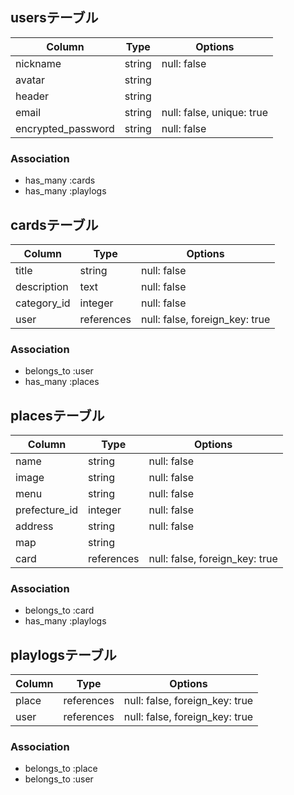 ## usersテーブル

| Column             | Type       | Options                   |
| ------------------ | ---------- | ------------------------- |
| nickname           | string     | null: false               |
| avatar             | string     |                           |
| header             | string     |                           |
| email              | string     | null: false, unique: true |
| encrypted_password | string     | null: false               |


### Association

- has_many :cards
- has_many :playlogs


## cardsテーブル

| Column      | Type       | Options                        |
| ----------- | ---------- | ------------------------------ |
| title       | string     | null: false                    |
| description | text       | null: false                    |
| category_id | integer    | null: false                    |
| user        | references | null: false, foreign_key: true |


### Association

- belongs_to :user
- has_many :places


## placesテーブル

| Column        | Type       | Options                        |
| ------------- | ---------- | ------------------------------ |
| name          | string     | null: false                    |
| image         | string     | null: false                    |
| menu          | string     | null: false                    |
| prefecture_id | integer    | null: false                    |
| address       | string     | null: false                    |
| map           | string     |                                |
| card          | references | null: false, foreign_key: true |


### Association

- belongs_to :card
- has_many :playlogs


## playlogsテーブル

| Column        | Type       | Options                        |
| ------------- | ---------- | ------------------------------ |
| place         | references | null: false, foreign_key: true |
| user          | references | null: false, foreign_key: true |


### Association

- belongs_to :place
- belongs_to :user